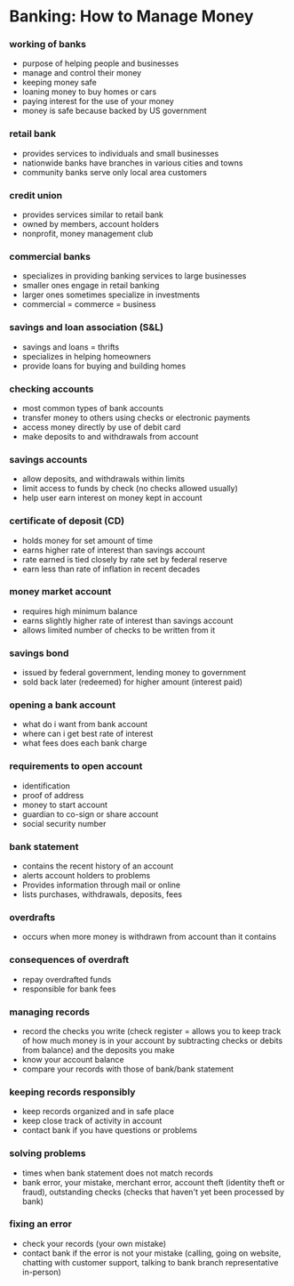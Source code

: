 # Banking: How to Manage Money

### working of banks
* purpose of helping people and businesses 
* manage and control their money
* keeping money safe
* loaning money to buy homes or cars
* paying interest for the use of your money
* money is safe because backed by US government

### retail bank
* provides services to individuals and small businesses
* nationwide banks have branches in various cities and towns
* community banks serve only local area customers

### credit union
* provides services similar to retail bank
* owned by members, account holders
* nonprofit, money management club

### commercial banks
* specializes in providing banking services to large businesses
* smaller ones engage in retail banking
* larger ones sometimes specialize in investments
* commercial = commerce = business

### savings and loan association (S&L)
* savings and loans = thrifts
* specializes in helping homeowners
* provide loans for buying and building homes

### checking accounts
* most common types of bank accounts
* transfer money to others using checks or electronic payments
* access money directly by use of debit card
* make deposits to and withdrawals from account

### savings accounts
* allow deposits, and withdrawals within limits
* limit access to funds by check (no checks allowed usually)
* help user earn interest on money kept in account

### certificate of deposit (CD)
* holds money for set amount of time
* earns higher rate of interest than savings account
* rate earned is tied closely by rate set by federal reserve
* earn less than rate of inflation in recent decades

### money market account
* requires high minimum balance
* earns slightly higher rate of interest than savings account
* allows limited number of checks to be written from it

### savings bond
* issued by federal government, lending money to government
* sold back later (redeemed) for higher amount (interest paid)

### opening a bank account
* what do i want from bank account
* where can i get best rate of interest
* what fees does each bank charge

### requirements to open account
* identification
* proof of address
* money to start account
* guardian to co-sign or share account
* social security number

### bank statement
* contains the recent history of an account
* alerts account holders to problems
* Provides information through mail or online
* lists purchases, withdrawals, deposits, fees

### overdrafts
* occurs when more money is withdrawn from account than it contains

### consequences of overdraft
* repay overdrafted funds
* responsible for bank fees

### managing records
* record the checks you write (check register = allows you to keep track of how much money is in your account by subtracting checks or debits from balance) and the deposits you make
* know your account balance
* compare your records with those of bank/bank statement

### keeping records responsibly
* keep records organized and in safe place
* keep close track of activity in account
* contact bank if you have questions or problems

### solving problems
* times when bank statement does not match records
* bank error, your mistake, merchant error, account theft (identity theft or fraud), outstanding checks (checks that haven't yet been processed by bank)

### fixing an error
* check your records (your own mistake)
* contact bank if the error is not your mistake (calling, going on website, chatting with customer support, talking to bank branch representative in-person)
